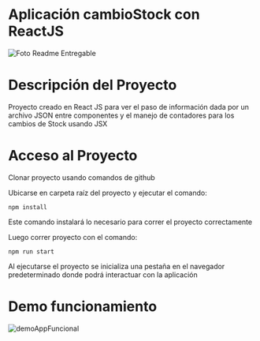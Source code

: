 # Aplicación cambioStock con ReactJS

![Foto Readme Entregable](https://user-images.githubusercontent.com/62260022/188229733-c24d84ec-4e15-482f-af9b-88a4a88596e4.png)


# Descripción del Proyecto

Proyecto creado en React JS para ver el paso de información dada por un archivo JSON entre componentes y el manejo de contadores para los cambios de Stock usando JSX

# Acceso al Proyecto

Clonar proyecto usando comandos de github

Ubicarse en carpeta raíz del proyecto y ejecutar el comando:

```npm install```

Este comando instalará lo necesario para correr el proyecto correctamente

Luego correr proyecto con el comando:

```npm run start```

Al ejecutarse el proyecto se inicializa una pestaña en el navegador predeterminado donde podrá interactuar con la aplicación

# Demo funcionamiento

![demoAppFuncional](https://user-images.githubusercontent.com/62260022/188229797-7e7c236d-2df1-46ff-be8e-06da9071779e.gif)


